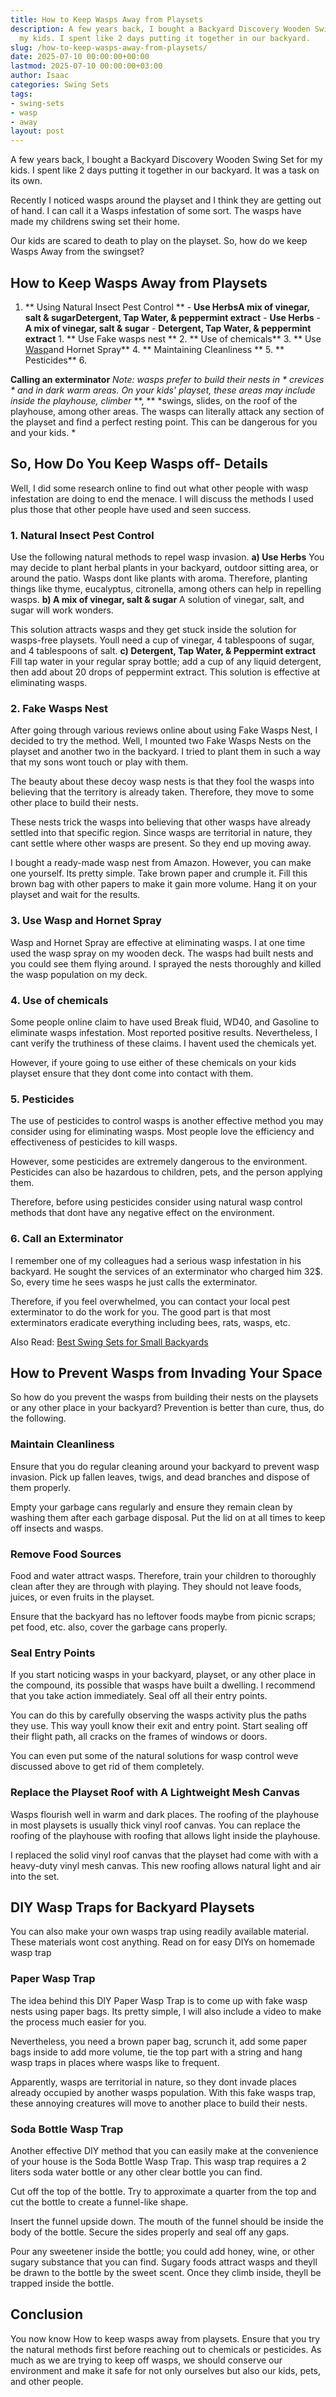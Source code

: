 ```yaml
---
title: How to Keep Wasps Away from Playsets
description: A few years back, I bought a Backyard Discovery Wooden Swing Set for
  my kids. I spent like 2 days putting it together in our backyard.
slug: /how-to-keep-wasps-away-from-playsets/
date: 2025-07-10 00:00:00+00:00
lastmod: 2025-07-10 00:00:00+03:00
author: Isaac
categories: Swing Sets
tags:
- swing-sets
- wasp
- away
layout: post
---
```

A few years back, I bought a Backyard Discovery Wooden Swing Set for my kids. I spent like 2 days putting it together in our backyard. It was a task on its own.

Recently I noticed wasps around the playset and I think they are getting out of hand. I can call it a Wasps infestation of some sort. The wasps have made my childrens swing set their home.

Our kids are scared to death to play on the playset. So, how do we keep Wasps Away from the swingset?

##  How to Keep Wasps Away from Playsets

1. ** Using Natural Insect Pest Control ** - **Use Herbs****A mix of vinegar, salt & sugar****Detergent, Tap Water, & peppermint extract** - **Use Herbs** - **A mix of vinegar, salt & sugar** - **Detergent, Tap Water, & peppermint extract** 1. ** Use Fake wasps nest ** 2. ** Use of chemicals** 3. ** Use [Wasp](https://pestpolicy.com/baby-wasp/)and Hornet Spray** 4. ** Maintaining Cleanliness ** 5. ** Pesticides** 6.

**Calling an exterminator** *Note: wasps prefer to build their nests in * *crevices* * and in dark warm areas. On your kids' playset, these areas may include inside the playhouse, climber* **, ** *swings, slides, on the roof of the playhouse, among other areas. The wasps can literally attack any section of the playset and find a perfect resting point. This can be dangerous for you and your kids. *

##  **So, How Do You Keep ****Wasps**** off- Details**

Well, I did some research online to find out what other people with wasp infestation are doing to end the menace. I will discuss the methods I used plus those that other people have used and seen success.

###  1. Natural Insect Pest Control

Use the following natural methods to repel wasp invasion. **a) Use Herbs** You may decide to plant herbal plants in your backyard, outdoor sitting area, or around the patio. Wasps dont like plants with aroma. Therefore, planting things like thyme, eucalyptus, citronella, among others can help in repelling wasps. **b) A mix of vinegar, salt & sugar** A solution of vinegar, salt, and sugar will work wonders.

This solution attracts wasps and they get stuck inside the solution for wasps-free playsets. Youll need a cup of vinegar, 4 tablespoons of sugar, and 4 tablespoons of salt. **c) Detergent, Tap Water, & Peppermint extract** Fill tap water in your regular spray bottle; add a cup of any liquid detergent, then add about 20 drops of peppermint extract. This solution is effective at eliminating wasps.

###  2. Fake Wasps Nest

After going through various reviews online about using Fake Wasps Nest, I decided to try the method. Well, I mounted two Fake Wasps Nests on the playset and another two in the backyard. I tried to plant them in such a way that my sons wont touch or play with them.

The beauty about these decoy wasp nests is that they fool the wasps into believing that the territory is already taken. Therefore, they move to some other place to build their nests.

These nests trick the wasps into believing that other wasps have already settled into that specific region. Since wasps are territorial in nature, they cant settle where other wasps are present. So they end up moving away.

I bought a ready-made wasp nest from Amazon. However, you can make one yourself. Its pretty simple. Take brown paper and crumple it. Fill this brown bag with other papers to make it gain more volume. Hang it on your playset and wait for the results.

###  3. Use Wasp and Hornet Spray

Wasp and Hornet Spray are effective at eliminating wasps. I at one time used the wasp spray on my wooden deck. The wasps had built nests and you could see them flying around. I sprayed the nests thoroughly and killed the wasp population on my deck.

###  4. Use of chemicals

Some people online claim to have used Break fluid, WD40, and Gasoline to eliminate wasps infestation. Most reported positive results. Nevertheless, I cant verify the truthiness of these claims. I havent used the chemicals yet.

However, if youre going to use either of these chemicals on your kids playset ensure that they dont come into contact with them.

###  5. Pesticides

The use of pesticides to control wasps is another effective method you may consider using for eliminating wasps. Most people love the efficiency and effectiveness of pesticides to kill wasps.

However, some pesticides are extremely dangerous to the environment. Pesticides can also be hazardous to children, pets, and the person applying them.

Therefore, before using pesticides consider using natural wasp control methods that dont have any negative effect on the environment.

###  6. Call an Exterminator

I remember one of my colleagues had a serious wasp infestation in his backyard. He sought the services of an exterminator who charged him 32$. So, every time he sees wasps he just calls the exterminator.

Therefore, if you feel overwhelmed, you can contact your local pest exterminator to do the work for you. The good part is that most exterminators eradicate everything including bees, rats, wasps, etc.

Also Read: [Best Swing Sets for Small Backyards](https://pestpolicy.com/best-[swing-sets](https://pestpolicy.com/best-baby-swings-for-sleeping/)-for-small-backyards/)

##  How to Prevent Wasps from Invading Your Space

So how do you prevent the wasps from building their nests on the playsets or any other place in your backyard? Prevention is better than cure, thus, do the following.

###  Maintain Cleanliness

Ensure that you do regular cleaning around your backyard to prevent wasp invasion. Pick up fallen leaves, twigs, and dead branches and dispose of them properly.

Empty your garbage cans regularly and ensure they remain clean by washing them after each garbage disposal. Put the lid on at all times to keep off insects and wasps.

###  Remove Food Sources

Food and water attract wasps. Therefore, train your children to thoroughly clean after they are through with playing. They should not leave foods, juices, or even fruits in the playset.

Ensure that the backyard has no leftover foods maybe from picnic scraps; pet food, etc. also, cover the garbage cans properly.

###  Seal Entry Points

If you start noticing wasps in your backyard, playset, or any other place in the compound, its possible that wasps have built a dwelling. I recommend that you take action immediately. Seal off all their entry points.

You can do this by carefully observing the wasps activity plus the paths they use. This way youll know their exit and entry point. Start sealing off their flight path, all cracks on the frames of windows or doors.

You can even put some of the natural solutions for wasp control weve discussed above to get rid of them completely.

###  Replace the Playset Roof with A Lightweight Mesh Canvas

Wasps flourish well in warm and dark places. The roofing of the playhouse in most playsets is usually thick vinyl roof canvas. You can replace the roofing of the playhouse with roofing that allows light inside the playhouse.

I replaced the solid vinyl roof canvas that the playset had come with with a heavy-duty vinyl mesh canvas. This new roofing allows natural light and air into the set.

##  DIY Wasp Traps for Backyard Playsets

You can also make your own wasps trap using readily available material. These materials wont cost anything. Read on for easy DIYs on homemade wasp trap

###  Paper Wasp Trap

The idea behind this DIY Paper Wasp Trap is to come up with fake wasp nests using paper bags. Its pretty simple, I will also include a video to make the process much easier for you.

Nevertheless, you need a brown paper bag, scrunch it, add some paper bags inside to add more volume, tie the top part with a string and hang wasp traps in places where wasps like to frequent.

Apparently, wasps are territorial in nature, so they dont invade places already occupied by another wasps population. With this fake wasps trap, these annoying creatures will move to another place to build their nests.

###  Soda Bottle Wasp Trap

Another effective DIY method that you can easily make at the convenience of your house is the Soda Bottle Wasp Trap. This wasp trap requires a 2 liters soda water bottle or any other clear bottle you can find.

Cut off the top of the bottle. Try to approximate a quarter from the top and cut the bottle to create a funnel-like shape.

Insert the funnel upside down. The mouth of the funnel should be inside the body of the bottle. Secure the sides properly and seal off any gaps.

Pour any sweetener inside the bottle; you could add honey, wine, or other sugary substance that you can find. Sugary foods attract wasps and theyll be drawn to the bottle by the sweet scent. Once they climb inside, theyll be trapped inside the bottle.

##  Conclusion

You now know How to keep wasps away from playsets. Ensure that you try the natural methods first before reaching out to chemicals or pesticides. As much as we are trying to keep off wasps, we should conserve our environment and make it safe for not only ourselves but also our kids, pets, and other people.